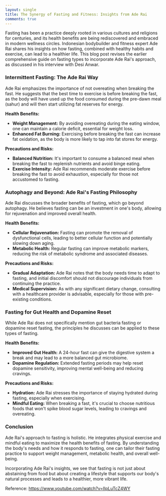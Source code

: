 ```yaml
---
layout: single
title: The Synergy of Fasting and Fitness: Insights from Ade Rai
comments: true
---
```


Fasting has been a practice deeply rooted in various cultures and religions for centuries, and its health benefits are being rediscovered and embraced in modern wellness circles. Indonesian bodybuilder and fitness expert Ade Rai shares his insights on how fasting, combined with healthy habits and exercise, can lead to a healthier life. This blog post revises the earlier comprehensive guide on fasting types to incorporate Ade Rai's approach, as discussed in his interview with Desi Anwar.

### Intermittent Fasting: The Ade Rai Way

Ade Rai emphasizes the importance of not overeating when breaking the fast. He suggests that the best time to exercise is before breaking the fast, as the body will have used up the food consumed during the pre-dawn meal (sahur) and will then start utilizing fat reserves for energy.

**Health Benefits:**
- **Weight Management:** By avoiding overeating during the eating window, one can maintain a calorie deficit, essential for weight loss.
- **Enhanced Fat Burning:** Exercising before breaking the fast can increase fat oxidation, as the body is more likely to tap into fat stores for energy.

**Precautions and Risks:**
- **Balanced Nutrition:** It's important to consume a balanced meal when breaking the fast to replenish nutrients and avoid binge eating.
- **Exercise Intensity:** Ade Rai recommends moderate exercise before breaking the fast to avoid exhaustion, especially for those not accustomed to fasting.

### Autophagy and Beyond: Ade Rai's Fasting Philosophy

Ade Rai discusses the broader benefits of fasting, which go beyond autophagy. He believes fasting can be an investment in one's body, allowing for rejuvenation and improved overall health.

**Health Benefits:**
- **Cellular Rejuvenation:** Fasting can promote the removal of dysfunctional cells, leading to better cellular function and potentially slowing down aging.
- **Metabolic Health:** Regular fasting can improve metabolic markers, reducing the risk of metabolic syndrome and associated diseases.

**Precautions and Risks:**
- **Gradual Adaptation:** Ade Rai notes that the body needs time to adapt to fasting, and initial discomfort should not discourage individuals from continuing the practice.
- **Medical Supervision:** As with any significant dietary change, consulting with a healthcare provider is advisable, especially for those with pre-existing conditions.

### Fasting for Gut Health and Dopamine Reset

While Ade Rai does not specifically mention gut bacteria fasting or dopamine reset fasting, the principles he discusses can be applied to these types of fasting.

**Health Benefits:**
- **Improved Gut Health:** A 24-hour fast can give the digestive system a break and may lead to a more balanced gut microbiome.
- **Dopamine Regulation:** Extended fasting periods may help reset dopamine sensitivity, improving mental well-being and reducing cravings.

**Precautions and Risks:**
- **Hydration:** Ade Rai stresses the importance of staying hydrated during fasting, especially when exercising.
- **Mindful Eating:** When breaking a fast, it's crucial to choose nutritious foods that won't spike blood sugar levels, leading to cravings and overeating.

### Conclusion

Ade Rai's approach to fasting is holistic. He integrates physical exercise and mindful eating to maximize the health benefits of fasting. By understanding the body's needs and how it responds to fasting, one can tailor their fasting practice to support weight management, metabolic health, and overall well-being.

Incorporating Ade Rai's insights, we see that fasting is not just about abstaining from food but about creating a lifestyle that supports our body's natural processes and leads to a healthier, more vibrant life.

Reference: https://www.youtube.com/watch?v=IlpLuTcZ4WY
